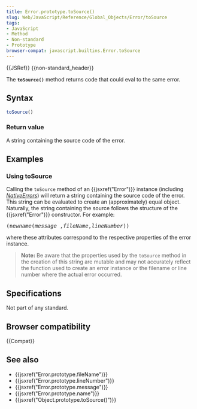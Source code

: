 ```yaml
---
title: Error.prototype.toSource()
slug: Web/JavaScript/Reference/Global_Objects/Error/toSource
tags:
- JavaScript
- Method
- Non-standard
- Prototype
browser-compat: javascript.builtins.Error.toSource
---
```

{{JSRef}} {{non-standard_header}}

The **`toSource()`** method returns code that could eval to the same error.

## Syntax

```js
toSource()
```

### Return value

A string containing the source code of the error.

## Examples

### Using toSource

Calling the `toSource` method of an {{jsxref("Error")}} instance (including
_[NativeErrors](/en-US/docs/Web/JavaScript/Reference/Global_Objects/Error#Error_types)_)
will return a string containing the source code of the error. This string can be
evaluated to create an (approximately) equal object. Naturally, the string
containing the source follows the structure of the {{jsxref("Error")}}
constructor. For example:

<pre class="brush: js">
(new<em>name</em>(<em>message</em> ,<em>fileName</em>,<em>lineNumber</em>))
</pre>

where these attributes correspond to the respective properties of the error
instance.

> **Note:** Be aware that the properties used by the `toSource` method in the
> creation of this string are mutable and may not accurately reflect the
> function used to create an error instance or the filename or line number where
> the actual error occurred.

## Specifications

Not part of any standard.

## Browser compatibility

{{Compat}}

## See also

- {{jsxref("Error.prototype.fileName")}}
- {{jsxref("Error.prototype.lineNumber")}}
- {{jsxref("Error.prototype.message")}}
- {{jsxref("Error.prototype.name")}}
- {{jsxref("Object.prototype.toSource()")}}
